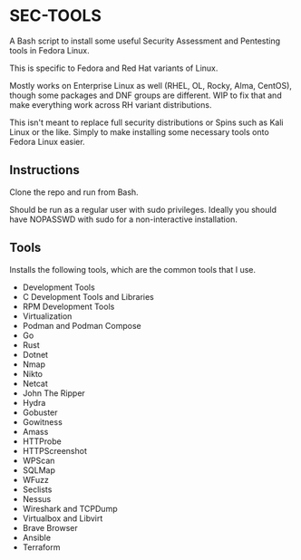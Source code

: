 # SEC-TOOLS

A Bash script to install some useful Security Assessment and Pentesting tools in Fedora Linux.

This is specific to Fedora and Red Hat variants of Linux.

Mostly works on Enterprise Linux as well (RHEL, OL, Rocky, Alma, CentOS), though some packages and DNF groups are different. 
WIP to fix that and make everything work across RH variant distributions.

This isn't meant to replace full security distributions or Spins such as Kali Linux or the like. Simply to make installing some necessary tools onto Fedora Linux easier.

## Instructions

Clone the repo and run from Bash.

Should be run as a regular user with sudo privileges. Ideally you should have NOPASSWD with sudo for a non-interactive installation.

## Tools

Installs the following tools, which are the common tools that I use.

- Development Tools
- C Development Tools and Libraries
- RPM Development Tools
- Virtualization
- Podman and Podman Compose
- Go
- Rust
- Dotnet
- Nmap
- Nikto
- Netcat
- John The Ripper
- Hydra
- Gobuster
- Gowitness
- Amass
- HTTProbe
- HTTPScreenshot
- WPScan
- SQLMap
- WFuzz
- Seclists
- Nessus
- Wireshark and TCPDump
- Virtualbox and Libvirt
- Brave Browser
- Ansible
- Terraform
